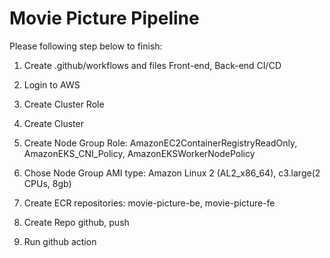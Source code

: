 # Movie Picture Pipeline

Please following step below to finish:

1. Create .github/workflows and files Front-end, Back-end CI/CD

2. Login to AWS

3. Create Cluster Role

4. Create Cluster

5. Create Node Group Role: AmazonEC2ContainerRegistryReadOnly, AmazonEKS_CNI_Policy, AmazonEKSWorkerNodePolicy

6. Chose Node Group AMI type: Amazon Linux 2 (AL2_x86_64), c3.large(2 CPUs, 8gb)

7. Create ECR repositories: movie-picture-be, movie-picture-fe

8. Create Repo github, push

9. Run github action
